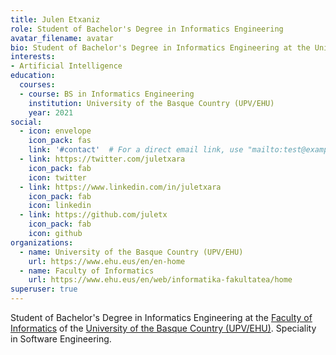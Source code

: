 ```yaml
---
title: Julen Etxaniz
role: Student of Bachelor's Degree in Informatics Engineering
avatar_filename: avatar
bio: Student of Bachelor's Degree in Informatics Engineering at the University of the Basque Country (UPV/EHU)
interests:
- Artificial Intelligence
education:
  courses:
  - course: BS in Informatics Engineering
    institution: University of the Basque Country (UPV/EHU)
    year: 2021
social:
  - icon: envelope
    icon_pack: fas
    link: '#contact'  # For a direct email link, use "mailto:test@example.org".
  - link: https://twitter.com/juletxara
    icon_pack: fab
    icon: twitter
  - link: https://www.linkedin.com/in/juletxara
    icon_pack: fab
    icon: linkedin
  - link: https://github.com/juletx
    icon_pack: fab
    icon: github
organizations:
  - name: University of the Basque Country (UPV/EHU)
    url: https://www.ehu.eus/en/en-home
  - name: Faculty of Informatics
    url: https://www.ehu.eus/en/web/informatika-fakultatea/home
superuser: true
---
```

Student of Bachelor's Degree in Informatics Engineering at the [Faculty of Informatics](https://www.ehu.eus/en/web/informatika-fakultatea/home) of the [University of the Basque Country (UPV/EHU)](https://www.ehu.eus/en/en-home). Speciality in Software Engineering.